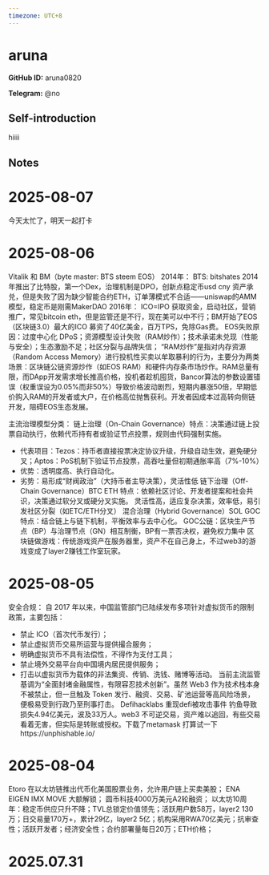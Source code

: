 ```yaml
---
timezone: UTC+8
---
```


# aruna

**GitHub ID:** aruna0820

**Telegram:** @no

## Self-introduction

hiiii

## Notes

<!-- Content_START -->
# 2025-08-07

今天太忙了，明天一起打卡

# 2025-08-06

Vitalik 和 BM（byte master: BTS steem EOS）
2014年：
BTS: bitshates 2014年推出了比特股，第一个Dex，治理机制是DPO，创新点稳定币usd cny 资产承兑，但是失败了因为缺少智能合约ETH，订单薄模式不合适——uniswap的AMM模型，稳定币是刚需MakerDAO
2016年：
ICO=IPO 获取资金，启动社区，营销推广，常见bitcoin eth，但是监管还是不行，现在美可以中不行；BM开始了EOS（区块链3.0）最大的ICO 募资了40亿美金，百万TPS，免除Gas费。
EOS失败原因：过度中心化 DPoS；资源模型设计失败（RAM炒作）；技术承诺未兑现（性能与安全）；生态激励不足；社区分裂与品牌失信；
“RAM炒作”是指对内存资源（Random Access Memory）进行投机性买卖以牟取暴利的行为，主要分为两类场景：区块链公链资源炒作（如EOS RAM）和硬件内存条市场炒作。RAM总量有限，而DApp开发需求增长推高价格，投机者趁机囤货，Bancor算法的参数设置错误（权重误设为0.05%而非50%）导致价格波动剧烈，短期内暴涨50倍，早期低价购入RAM的开发者或大户，在价格高位抛售获利。开发者因成本过高转向侧链开发，阻碍EOS生态发展。

主流治理模型分类：
链上治理（On-Chain Governance）​
特点：决策通过链上投票自动执行，依赖代币持有者或验证节点投票，规则由代码强制实施。
- 代表项目​：Tezos​：持币者直接投票决定协议升级，升级自动生效，避免硬分叉；Aptos​：PoS机制下验证节点投票，高吞吐量但初期通胀率高（7%-10%）
- 优势​：透明度高、执行自动化。
- 劣势​：易形成“财阀政治”（大持币者主导决策），灵活性低
链下治理（Off-Chain Governance）​BTC ETH
特点：依赖社区讨论、开发者提案和社会共识，决策通过软分叉或硬分叉实施。
灵活性高，适应复杂决策，效率低，易引发社区分裂（如ETC/ETH分叉）
混合治理（Hybrid Governance）​SOL GOC
特点：结合链上与链下机制，平衡效率与去中心化。
GOC公链：区块生产节点（BP）与治理节点（GN）相互制衡，BP有一票否决权，避免权力集中
区块链做游戏：传统游戏资产在服务器里，资产不在自己身上，不过web3的游戏变成了layer2赚钱工作室玩家。

# 2025-08-05

安全合规：
自 2017 年以来，中国监管部门已陆续发布多项针对虚拟货币的限制政策，主要包括：
- 禁止 ICO（首次代币发行）；
- 禁止虚拟货币交易所运营与提供撮合服务；
- 明确虚拟货币不具有法偿性，不得作为支付工具；
- 禁止境外交易平台向中国境内居民提供服务；
- 打击以虚拟货币为载体的非法集资、传销、洗钱、赌博等活动。
当前主流监管基调为“全面封堵金融属性，有限容忍技术创新”。虽然 Web3 作为技术栈本身不被禁止，但一旦触及 Token 发行、融资、交易、矿池运营等高风险场景，便极易受到行政乃至刑事打击。
Defihacklabs 重现defi被攻击事件
钓鱼导致损失4.94亿美元，波及33万人。web3 不可逆交易，资产难以追回，有些交易看着无害，但实际是转账或授权。下载了metamask 打算试一下https://unphishable.io/

# 2025-08-04

Etoro 在以太坊链推出代币化美国股票业务，允许用户链上买卖美股；
ENA EIGEN IMX MOVE 大额解锁；
圆币科技4000万美元A2轮融资；
以太坊10周年：稳定币供应只升不降；TVL总锁定价值领先；活跃用户数58万，layer2 130万；日交易量170万+，累计29亿，layer2 5亿；机构采用RWA70亿美元；抗审查性；活跃开发者；经济安全性；合约部署量每日20万；ETH价格；


# 2025.07.31


<!-- Content_END -->
